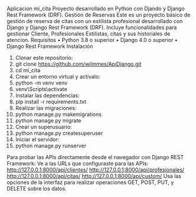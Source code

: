 Aplicacion mi_cita
Proyecto desarrollado en Python con Djando y Django Rest Framework (DRF). 
Gestión de  Reservas
Este es un proyecto básico de gestión de reserva de citas con un estilista profesional desarrollado con Django y Django Rest Framework (DRF). Incluye funcionalidades para gestionar Cliente, Profesionales Estilistas, citas y sus historiales de atencion.
Requisitos
•	Python 3.8 o superior
•	Django 4.0 o superior
•	Django Rest Framework
Instalación
1.	Clonar este repositorio:
2.	git clone https://github.com/wilmmes/ApiDjango.git
3.	cd mi_cita
4.	Crear un entorno virtual y actívalo:
5.	python -m venv venv
6.	venv\Scripts\activate
7.	Instalar las dependencias:
8.	pip install -r requirements.txt
9.	Realizar las migraciones:
10.	python manage.py makemigrations
11.	python manage.py migrate
12.	Crear un superusuario:
13.	python manage.py createsuperuser
14.	Iniciar el servidor:
15.	python manage.py runserver
    
Para probar las APIs directamente desde el navegador con Django REST Framework:
Ve a las URLs que configuraste para las APIs:
http://127.0.0.1:8000/api/clientes/
http://127.0.0.1:8000/api/profesionales/
http://127.0.0.1:8000/api/citas/
http://127.0.0.1:8000/api/custom/
Usa las opciones de la interfaz para realizar operaciones GET, POST, PUT, y DELETE sobre los datos.
